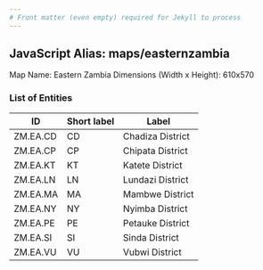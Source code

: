 ```yaml
---
# Front matter (even empty) required for Jekyll to process
---
```


## JavaScript Alias: maps/easternzambia

Map Name: Eastern Zambia
Dimensions (Width x Height): 610x570





### List of Entities

ID | Short label | Label
---|---|---|
ZM.EA.CD|CD|Chadiza District
ZM.EA.CP|CP|Chipata District
ZM.EA.KT|KT|Katete District
ZM.EA.LN|LN|Lundazi District
ZM.EA.MA|MA|Mambwe District
ZM.EA.NY|NY|Nyimba District
ZM.EA.PE|PE|Petauke District
ZM.EA.SI|SI|Sinda District
ZM.EA.VU|VU|Vubwi District